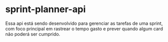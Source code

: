 # sprint-planner-api
Essa api está sendo desenvolvido para gerenciar as tarefas de uma sprint, com foco principal em rastrear o tempo gasto e prever quando algum card não poderá ser cumprido.
